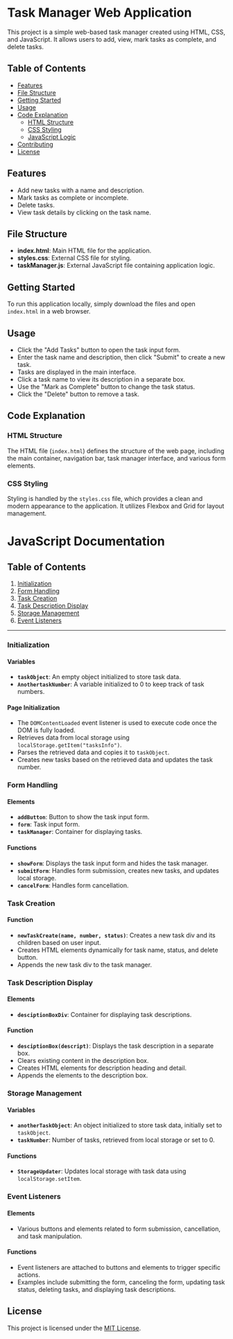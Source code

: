 # Task Manager Web Application

This project is a simple web-based task manager created using HTML, CSS, and JavaScript. It allows users to add, view, mark tasks as complete, and delete tasks.

## Table of Contents

- [Features](#features)
- [File Structure](#file-structure)
- [Getting Started](#getting-started)
- [Usage](#usage)
- [Code Explanation](#code-explanation)
  - [HTML Structure](#html-structure)
  - [CSS Styling](#css-styling)
  - [JavaScript Logic](#js-documentation)
- [Contributing](#contributing)
- [License](#license)

## Features <a name="features"></a>

- Add new tasks with a name and description.
- Mark tasks as complete or incomplete.
- Delete tasks.
- View task details by clicking on the task name.

## File Structure <a name="file-structure"></a>

- **index.html**: Main HTML file for the application.
- **styles.css**: External CSS file for styling.
- **taskManager.js**: External JavaScript file containing application logic.

## Getting Started <a name="getting-started"></a>

To run this application locally, simply download the files and open `index.html` in a web browser.

## Usage <a name="usage"></a>

- Click the "Add Tasks" button to open the task input form.
- Enter the task name and description, then click "Submit" to create a new task.
- Tasks are displayed in the main interface.
- Click a task name to view its description in a separate box.
- Use the "Mark as Complete" button to change the task status.
- Click the "Delete" button to remove a task.

## Code Explanation <a name="code-explanation"></a>

### HTML Structure <a name="html-structure"></a>

The HTML file (`index.html`) defines the structure of the web page, including the main container, navigation bar, task manager interface, and various form elements.

### CSS Styling <a name="css-styling"></a>

Styling is handled by the `styles.css` file, which provides a clean and modern appearance to the application. It utilizes Flexbox and Grid for layout management.

# JavaScript Documentation <a name="js-documentation"></a>

## Table of Contents

1. [Initialization](#initialization)
2. [Form Handling](#form-handling)
3. [Task Creation](#task-creation)
4. [Task Description Display](#task-description-display)
5. [Storage Management](#storage-management)
6. [Event Listeners](#event-listeners)

---

### Initialization <a name="initialization"></a>

#### Variables

- **`taskObject`**: An empty object initialized to store task data.
- **`AnothertaskNumber`**: A variable initialized to 0 to keep track of task numbers.

#### Page Initialization

- The `DOMContentLoaded` event listener is used to execute code once the DOM is fully loaded.
- Retrieves data from local storage using `localStorage.getItem("tasksInfo")`.
- Parses the retrieved data and copies it to `taskObject`.
- Creates new tasks based on the retrieved data and updates the task number.

### Form Handling <a name="form-handling"></a>

#### Elements

- **`addButton`**: Button to show the task input form.
- **`form`**: Task input form.
- **`taskManager`**: Container for displaying tasks.

#### Functions

- **`showForm`**: Displays the task input form and hides the task manager.
- **`submitForm`**: Handles form submission, creates new tasks, and updates local storage.
- **`cancelForm`**: Handles form cancellation.

### Task Creation <a name="task-creation"></a>

#### Function

- **`newTaskCreate(name, number, status)`**: Creates a new task div and its children based on user input.
- Creates HTML elements dynamically for task name, status, and delete button.
- Appends the new task div to the task manager.

### Task Description Display <a name="task-description-display"></a>

#### Elements

- **`desciptionBoxDiv`**: Container for displaying task descriptions.

#### Function

- **`desciptionBox(descript)`**: Displays the task description in a separate box.
- Clears existing content in the description box.
- Creates HTML elements for description heading and detail.
- Appends the elements to the description box.

### Storage Management <a name="storage-management"></a>

#### Variables

- **`anotherTaskObject`**: An object initialized to store task data, initially set to `taskObject`.
- **`taskNumber`**: Number of tasks, retrieved from local storage or set to 0.

#### Functions

- **`StorageUpdater`**: Updates local storage with task data using `localStorage.setItem`.

### Event Listeners <a name="event-listeners"></a>

#### Elements

- Various buttons and elements related to form submission, cancellation, and task manipulation.

#### Functions

- Event listeners are attached to buttons and elements to trigger specific actions.
- Examples include submitting the form, canceling the form, updating task status, deleting tasks, and displaying task descriptions.


## License <a name="license"></a>

This project is licensed under the [MIT License](LICENSE).
